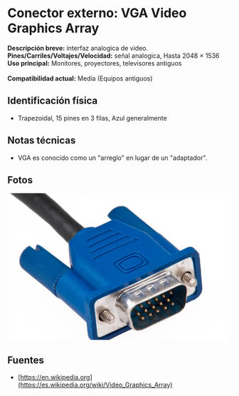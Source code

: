 
# Conector externo: VGA Video Graphics Array

**Descripción breve:** interfaz analogica de video.<br>
**Pines/Carriles/Voltajes/Velocidad:** señal analogica, Hasta 2048 × 1536<br>
**Uso principal:** Monitores, proyectores, televisores antiguos<br>  
**Compatibilidad actual:** Media (Equipos antiguos)

## Identificación física
- Trapezoidal, 15 pines en 3 filas, Azul generalmente

## Notas técnicas
- VGA es conocido como un "arreglo" en lugar de un "adaptador".

## Fotos
![DP](../../../assets/img/20-conectores_externos/vga.png "DP")

## Fuentes
- [https://en.wikipedia.org](https://es.wikipedia.org/wiki/Video_Graphics_Array)